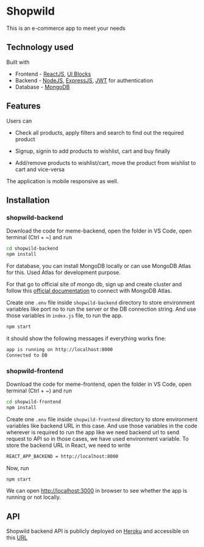 # Shopwild

This is an e-commerce app to meet your needs

## Technology used

Built with

- Frontend - [ReactJS](https://reactjs.org/), [UI Blocks](https://ui-blocks.netlify.app)
- Backend - [NodeJS](https://nodejs.org/en/), [ExpressJS](ExpressJS), [JWT](https://jwt.io/) for authentication
- Database - [MongoDB](https://www.mongodb.com/)

## Features

Users can

- Check all products, apply filters and search to find out the required product

- Signup, signin to add products to wishlist, cart and buy finally

- Add/remove products to wishlist/cart, move the product from wishlist to cart and vice-versa

The application is mobile responsive as well.

## Installation

### shopwild-backend

Download the code for meme-backend, open the folder in VS Code, open terminal (Ctrl + ~) and run

```bash
cd shopwild-backend
npm install
```

For database, you can install MongoDB locally or can use MongoDB Atlas for this. Used Atlas for development purpose.

For that go to official site of mongo db, sign up and create cluster and follow this [official documentation](https://docs.atlas.mongodb.com/getting-started/) to connect with MongoDB Atlas.

Create one `.env` file inside `shopwild-backend` directory to store environment variables like port no to run the server or the DB connection string. And use those variables in `index.js` file, to run the app.

```bash
npm start
```

it should show the following messages if everything works fine:

```bash
app is running on http://localhost:8000
Connected to DB
```

### shopwild-frontend

Download the code for meme-frontend, open the folder in VS Code, open terminal (Ctrl + ~) and run

```bash
cd shopwild-frontend
npm install
```

Create one `.env` file inside `shopwild-frontend` directory to store environment variables like backend URL in this case. And use those variables in the code wherever is required to run the app like we need backend url to send request to API so in those cases, we have used environment variable. To store the backend URL in React, we need to write

```bash
REACT_APP_BACKEND = http://localhost:8000
```

Now, run

```bash
npm start
```

We can open [http://localhost:3000](http://localhost:3000) in browser to see whether the app is running or not locally.

## API

Shopwild backend API is publicly deployed on [Heroku](https://www.heroku.com/) and accessible on this [URL](https://api-shopwild.herokuapp.com/v1)
